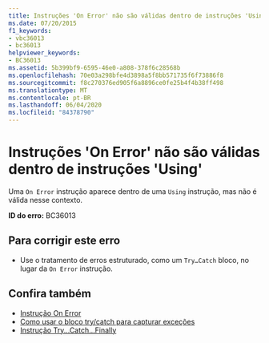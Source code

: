 ```yaml
---
title: Instruções 'On Error' não são válidas dentro de instruções 'Using'
ms.date: 07/20/2015
f1_keywords:
- vbc36013
- bc36013
helpviewer_keywords:
- BC36013
ms.assetid: 5b399bf9-6595-46e0-a808-378f6c28568b
ms.openlocfilehash: 70e03a298bfe4d3898a5f8bb571735f6f73886f8
ms.sourcegitcommit: f8c270376ed905f6a8896ce0fe25b4f4b38ff498
ms.translationtype: MT
ms.contentlocale: pt-BR
ms.lasthandoff: 06/04/2020
ms.locfileid: "84378790"
---
```

# <a name="on-error-statements-are-not-valid-within-using-statements"></a>Instruções 'On Error' não são válidas dentro de instruções 'Using'
Uma `On Error` instrução aparece dentro de uma `Using` instrução, mas não é válida nesse contexto.  
  
 **ID do erro:** BC36013  
  
## <a name="to-correct-this-error"></a>Para corrigir este erro  
  
- Use o tratamento de erros estruturado, como um `Try…Catch` bloco, no lugar da `On Error` instrução.  
  
## <a name="see-also"></a>Confira também

- [Instrução On Error](../language-reference/statements/on-error-statement.md)
- [Como usar o bloco try/catch para capturar exceções](../../standard/exceptions/how-to-use-the-try-catch-block-to-catch-exceptions.md)
- [Instrução Try...Catch...Finally](../language-reference/statements/try-catch-finally-statement.md)
